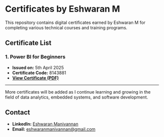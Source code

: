 # Certificates by Eshwaran M

This repository contains digital certificates earned by Eshwaran M for completing various technical courses and training programs.

## Certificate List

### 1. Power BI for Beginners
- **Issued on:** 5th April 2025  
- **Certificate Code:** 8143881  
- **[View Certificate (PDF)](https://github.com/eshwaran/certificates/raw/main/Power_BI_Certificate.pdf)**

---

More certificates will be added as I continue learning and growing in the field of data analytics, embedded systems, and software development.

## Contact
- **LinkedIn:** [Eshwaran Manivannan](https://www.linkedin.com/in/eshwaran-manivannan-801a1928b)  
- **Email:** eshwaranmanivannan@gmail.com
